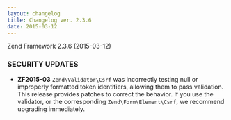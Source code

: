 ```yaml
---
layout: changelog
title: Changelog ver. 2.3.6
date: 2015-03-12
---
```


Zend Framework 2.3.6 (2015-03-12)

### SECURITY UPDATES

- **ZF2015-03** `Zend\Validator\Csrf` was incorrectly testing null or improperly formatted token identifiers, allowing them to pass validation. This release provides patches to correct the behavior. If you use the validator, or the corresponding `Zend\Form\Element\Csrf`, we recommend upgrading immediately.